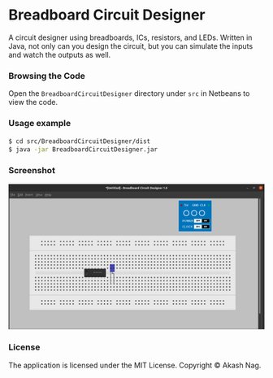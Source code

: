 Breadboard Circuit Designer
===========================

A circuit designer using breadboards, ICs, resistors, and LEDs. Written in Java, not only can you design the circuit, but you can simulate the inputs and watch the outputs as well.

### Browsing the Code

Open the `BreadboardCircuitDesigner` directory under `src` in Netbeans to view the code.

### Usage example

```bash
$ cd src/BreadboardCircuitDesigner/dist
$ java -jar BreadboardCircuitDesigner.jar
```

### Screenshot

![Screenshot](./assets/default.png)

### License

The application is licensed under the MIT License. Copyright &copy; Akash Nag.